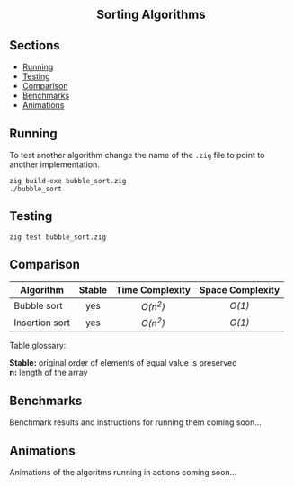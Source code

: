 <h2 align="center">Sorting Algorithms</h2>

## Sections

- [Running](#running)
- [Testing](#testing)
- [Comparison](#comparison)
- [Benchmarks](#benchmarks)
- [Animations](#animations)

## Running <a name = "running"></a>

To test another algorithm change the name of the `.zig` file to point to another implementation.

```console
zig build-exe bubble_sort.zig
./bubble_sort
```

## Testing <a name = "testing"></a>

```console
zig test bubble_sort.zig
```

## Comparison <a name = "comparison"></a>

| Algorithm      | Stable |  Time Complexity   | Space Complexity |
| -------------- | :----: | :----------------: | :--------------: |
| Bubble sort    |  yes   | _O(n<sup>2</sup>)_ |      _O(1)_      |
| Insertion sort |  yes   | _O(n<sup>2</sup>)_ |      _O(1)_      |

Table glossary:

**Stable:** original order of elements of equal value is preserved\
**n:** length of the array

## Benchmarks <a name = "benchmarks"></a>

Benchmark results and instructions for running them coming soon...

## Animations <a name = "animations"></a>

Animations of the algoritms running in actions coming soon...
